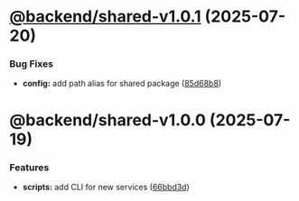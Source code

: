 # [@backend/shared-v1.0.1](https://github.com/LevButkovskiy/backend-microservices-template/compare/@backend/shared-v1.0.0...@backend/shared-v1.0.1) (2025-07-20)


### Bug Fixes

* **config:** add path alias for shared package ([85d68b8](https://github.com/LevButkovskiy/backend-microservices-template/commit/85d68b83f5e6549a4128d4c16dabe07e94135444))

# @backend/shared-v1.0.0 (2025-07-19)


### Features

* **scripts:** add CLI for new services ([66bbd3d](https://github.com/LevButkovskiy/backend-microservices-template/commit/66bbd3d8f465a7fddb895af3043432c8195cda89))
